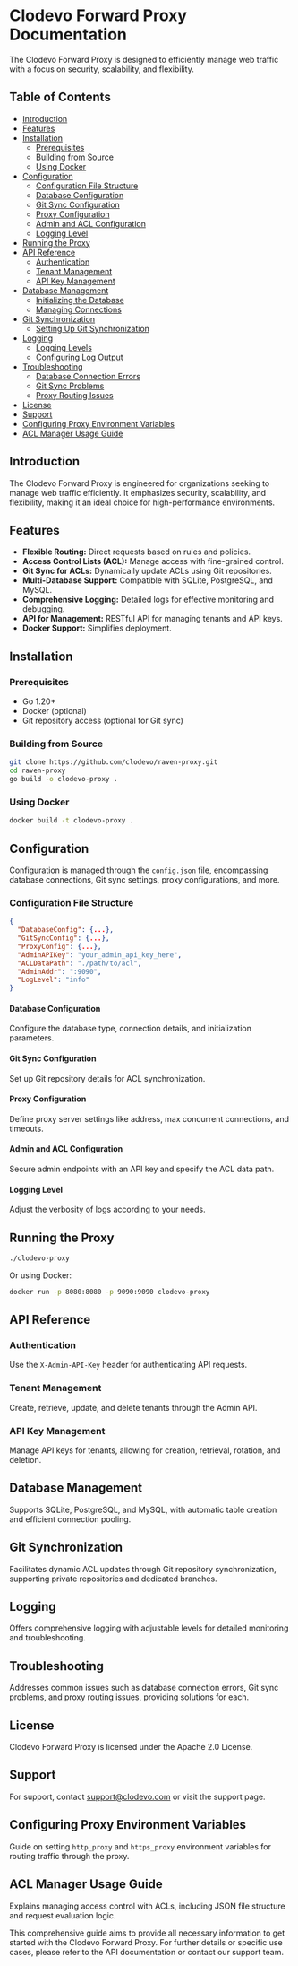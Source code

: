 # Clodevo Forward Proxy Documentation

The Clodevo Forward Proxy is designed to efficiently manage web traffic with a focus on security, scalability, and flexibility.

## Table of Contents

- [Introduction](#introduction)
- [Features](#features)
- [Installation](#installation)
  - [Prerequisites](#prerequisites)
  - [Building from Source](#building-from-source)
  - [Using Docker](#using-docker)
- [Configuration](#configuration)
  - [Configuration File Structure](#configuration-file-structure)
  - [Database Configuration](#database-configuration)
  - [Git Sync Configuration](#git-sync-configuration)
  - [Proxy Configuration](#proxy-configuration)
  - [Admin and ACL Configuration](#admin-and-acl-configuration)
  - [Logging Level](#logging-level)
- [Running the Proxy](#running-the-proxy)
- [API Reference](#api-reference)
  - [Authentication](#authentication)
  - [Tenant Management](#tenant-management)
  - [API Key Management](#api-key-management)
- [Database Management](#database-management)
  - [Initializing the Database](#initializing-the-database)
  - [Managing Connections](#managing-connections)
- [Git Synchronization](#git-synchronization)
  - [Setting Up Git Synchronization](#setting-up-git-synchronization)
- [Logging](#logging)
  - [Logging Levels](#logging-levels)
  - [Configuring Log Output](#configuring-log-output)
- [Troubleshooting](#troubleshooting)
  - [Database Connection Errors](#database-connection-errors)
  - [Git Sync Problems](#git-sync-problems)
  - [Proxy Routing Issues](#proxy-routing-issues)
- [License](#license)
- [Support](#support)
- [Configuring Proxy Environment Variables](#configuring-proxy-environment-variables)
- [ACL Manager Usage Guide](#acl-manager-usage-guide)

## Introduction

The Clodevo Forward Proxy is engineered for organizations seeking to manage web traffic efficiently. It emphasizes security, scalability, and flexibility, making it an ideal choice for high-performance environments.

## Features

- **Flexible Routing:** Direct requests based on rules and policies.
- **Access Control Lists (ACL):** Manage access with fine-grained control.
- **Git Sync for ACLs:** Dynamically update ACLs using Git repositories.
- **Multi-Database Support:** Compatible with SQLite, PostgreSQL, and MySQL.
- **Comprehensive Logging:** Detailed logs for effective monitoring and debugging.
- **API for Management:** RESTful API for managing tenants and API keys.
- **Docker Support:** Simplifies deployment.

## Installation

### Prerequisites

- Go 1.20+
- Docker (optional)
- Git repository access (optional for Git sync)

### Building from Source

```sh
git clone https://github.com/clodevo/raven-proxy.git
cd raven-proxy
go build -o clodevo-proxy .
```

### Using Docker

```sh
docker build -t clodevo-proxy .
```

## Configuration

Configuration is managed through the `config.json` file, encompassing database connections, Git sync settings, proxy configurations, and more.

### Configuration File Structure

```json
{
  "DatabaseConfig": {...},
  "GitSyncConfig": {...},
  "ProxyConfig": {...},
  "AdminAPIKey": "your_admin_api_key_here",
  "ACLDataPath": "./path/to/acl",
  "AdminAddr": ":9090",
  "LogLevel": "info"
}
```

#### Database Configuration

Configure the database type, connection details, and initialization parameters.

#### Git Sync Configuration

Set up Git repository details for ACL synchronization.

#### Proxy Configuration

Define proxy server settings like address, max concurrent connections, and timeouts.

#### Admin and ACL Configuration

Secure admin endpoints with an API key and specify the ACL data path.

#### Logging Level

Adjust the verbosity of logs according to your needs.

## Running the Proxy

```sh
./clodevo-proxy
```

Or using Docker:

```sh
docker run -p 8080:8080 -p 9090:9090 clodevo-proxy
```

## API Reference

### Authentication

Use the `X-Admin-API-Key` header for authenticating API requests.

### Tenant Management

Create, retrieve, update, and delete tenants through the Admin API.

### API Key Management

Manage API keys for tenants, allowing for creation, retrieval, rotation, and deletion.

## Database Management

Supports SQLite, PostgreSQL, and MySQL, with automatic table creation and efficient connection pooling.

## Git Synchronization

Facilitates dynamic ACL updates through Git repository synchronization, supporting private repositories and dedicated branches.

## Logging

Offers comprehensive logging with adjustable levels for detailed monitoring and troubleshooting.

## Troubleshooting

Addresses common issues such as database connection errors, Git sync problems, and proxy routing issues, providing solutions for each.

## License

Clodevo Forward Proxy is licensed under the Apache 2.0 License.

## Support

For support, contact support@clodevo.com or visit the support page.

## Configuring Proxy Environment Variables

Guide on setting `http_proxy` and `https_proxy` environment variables for routing traffic through the proxy.

## ACL Manager Usage Guide

Explains managing access control with ACLs, including JSON file structure and request evaluation logic.

This comprehensive guide aims to provide all necessary information to get started with the Clodevo Forward Proxy. For further details or specific use cases, please refer to the API documentation or contact our support team.